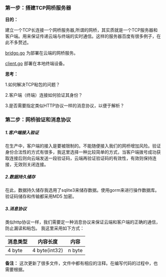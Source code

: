 ### 第一步：搭建TCP网桥服务器

**目的：**

建立一个TCP长连接一个网桥服务器,所谓的网桥，其实质就是一个TCP服务器和客户端。用来保证传递云端与终端的实时通信。这样的服务器百度有很多例子，在此不多赘述。

[bridgo.go](./bridge.go)  为部署在云端的网桥服务。

[client.go](./client.go) 部署在本地终端设备。

**思考：**

1.如何解决TCP粘包的问题？

2.客户端（终端）连接如何验证其身份？

3.是否需要指定类似HTTP协议一样的消息协议，以便于解析？

### 第二步：网桥验证和消息协议

##### 1.客户端接入验证

在生产中，客户端的接入是要被限制的。不能随便接入我们的网桥增加风险。验证身份合法性的方式有很多，我这里选择一种比较简单的方式，当客户端拨号成功获取连接后则向云端发送一段验证码，云端再验证验证码的有效性，有效则保持连接，无效则关闭连接。

##### 2.数据持久储存

在此，数据持久储存我选用了sqlite3来储存数据。使用gorm来进行操作数据库。验证码储存和传输都采用MD5 加密。

##### 3.消息协议

类似http协议一样，我们需要定一种消息协议来保证云端和客户端的正确的通信，防止漏读和粘包。 我这里采用如下方式：

|  消息类型   | 内容长度  | 内容 |
|  ----  | ----  |----|
| 4 byte | 4 byte(int32)|n byte|

**备注：**
这次更新了很多文件，文件中都有相应的注释。在编写代码的过程中，也需要根据。

